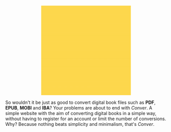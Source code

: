 
<p align="center"><img align="center" width="280" src="./frontend/src/assets/Conver-Logo.gif"/></p>



So wouldn't it be just as good to convert digital book files such as **PDF**, **EPUB**, **MOBI** and **IBA**?
Your problems are about to end with *Conver*. A simple website with the aim of converting digital books in a simple way, without having to register for an account or limit the number of conversions. Why? Because nothing beats simplicity and minimalism, that's *Conver*.